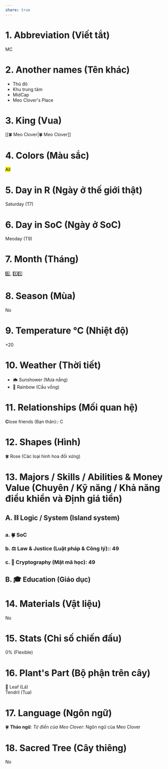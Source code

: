 ```yaml
---  
share: true  
---  
```

# 1. Abbreviation (Viết tắt)  
  
MC  
  
# 2. Another names (Tên khác)  
  
- Thủ đô  
- Khu trung tâm  
- MidCap  
- Meo Clover's Place  
  
# 3. King (Vua)  
  
[[🍀 Meo Clover|🍀 Meo Clover]]  
  
# 4. Colors (Màu sắc)  
  
<mark class="hltr-green-5">All</mark>  
  
# 5. Day in R (Ngày ở thế giới thật)  
  
Saturday (T7)  
  
# 6. Day in SoC (Ngày ở SoC)  
  
Meoday (T9)  
  
# 7. Month (Tháng)  
  
5️⃣, 1️⃣1️⃣  
  
# 8. Season (Mùa)  
  
No  
  
# 9. Temperature °C (Nhiệt độ)  
  
+20  
  
# 10. Weather (Thời tiết)  
  
- 🌦️ Sunshower (Mưa nắng)  
- 🌈 Rainbow (Cầu vồng)  
  
# 11. Relationships (Mối quan hệ)  
  
**C**lose friends (Bạn thân):: C  
  
# 12. Shapes (Hình)  
  
🍀 Rose (Các loại hình hoa đối xứng)  
  
# 13. Majors / Skills / Abilities & Money Value (Chuyên / Kỹ năng / Khả năng điều khiển và Định giá tiền)  
  
## A. ⛓️ Logic / System (Island system)  
  
### a. 🍀 SoC  
### b. ⚖️ Law & Justice (Luật pháp & Công lý):: 49  
### c. 🔐 Cryptography (Mật mã học): 49  
  
## B. 🎓 Education (Giáo dục)  
  
# 14. Materials (Vật liệu)  
  
No  
  
# 15. Stats (Chỉ số chiến đấu)  
  
0% (Flexible)  
  
# 16. Plant's Part (Bộ phận trên cây)  
  
🍃 Leaf (Lá)  
Tendril (Tua)  
  
# 17. Language (Ngôn ngữ)  
  
🍀 **Thảo ngữ**: *Từ điển của Meo Clover*: Ngôn ngữ của Meo Clover  
  
# 18. Sacred Tree (Cây thiêng)  
  
No